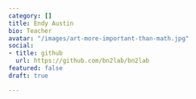 ```yaml
---
category: []
title: Endy Austin
bio: Teacher
avatar: "/images/art-more-important-than-math.jpg"
social:
- title: github
  url: https://github.com/bn2lab/bn2lab
featured: false
draft: true

---
```

